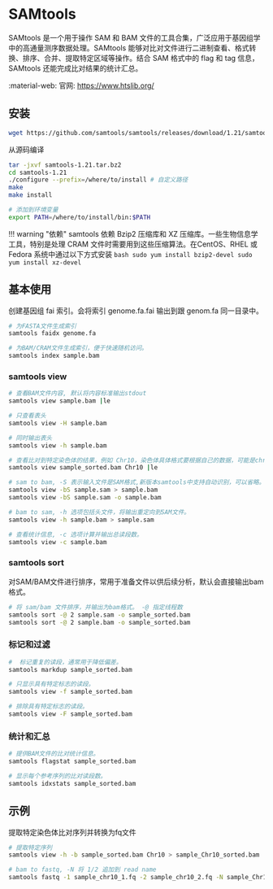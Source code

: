 # SAMtools

SAMtools 是一个用于操作 SAM 和 BAM 文件的工具合集，广泛应用于基因组学中的高通量测序数据处理。SAMtools 能够对比对文件进行二进制查看、格式转换、排序、合并、提取特定区域等操作。结合 SAM 格式中的 flag 和 tag 信息，SAMtools 还能完成比对结果的统计汇总。

:material-web: 官网: <https://www.htslib.org/>

## 安装

```bash
wget https://github.com/samtools/samtools/releases/download/1.21/samtools-1.21.tar.bz2
```

从源码编译

```bash
tar -jxvf samtools-1.21.tar.bz2
cd samtools-1.21
./configure --prefix=/where/to/install # 自定义路径
make
make install

# 添加到环境变量
export PATH=/where/to/install/bin:$PATH 
```

!!! warning "依赖"
    samtools 依赖 Bzip2 压缩库和 XZ 压缩库。一些生物信息学工具，特别是处理 CRAM 文件时需要用到这些压缩算法。在CentOS、RHEL 或 Fedora 系统中通过以下方式安装
    ```bash
    sudo yum install bzip2-devel
    sudo yum install xz-devel
    ```

## 基本使用

创建基因组 fai 索引。会将索引 genome.fa.fai 输出到跟 genom.fa 同一目录中。

```bash
# 为FASTA文件生成索引
samtools faidx genome.fa

# 为BAM/CRAM文件生成索引，便于快速随机访问。
samtools index sample.bam
```

### samtools view

```bash
# 查看BAM文件内容, 默认将内容标准输出stdout
samtools view sample.bam |le

# 只查看表头
samtools view -H sample.bam

# 同时输出表头
samtools view -h sample.bam

# 查看比对到特定染色体的结果，例如 Chr10，染色体具体格式要根据自己的数据，可能是chr10、或 10
samtools view sample_sorted.bam Chr10 |le

# sam to bam, -S 表示输入文件是SAM格式,新版本samtools中支持自动识别，可以省略。
samtools view -bS sample.sam > sample.bam
samtools view -bS sample.sam -o sample.bam

# bam to sam, -h 选项包括头文件，将输出重定向到SAM文件。
samtools view -h sample.bam > sample.sam

# 查看统计信息, -c 选项计算并输出总读段数。
samtools view -c sample.bam
```

### samtools sort

对SAM/BAM文件进行排序，常用于准备文件以供后续分析，默认会直接输出bam格式。

```bash
# 将 sam/bam 文件排序，并输出为bam格式。 -@ 指定线程数
samtools sort -@ 2 sample.sam -o sample_sorted.bam
samtools sort -@ 2 sample.bam -o sample_sorted.bam
```

### 标记和过滤

```bash
#  标记重复的读段，通常用于降低偏差。
samtools markdup sample_sorted.bam

# 只显示具有特定标志的读段。
samtools view -f sample_sorted.bam

# 排除具有特定标志的读段。
samtools view -F sample_sorted.bam
```

### 统计和汇总

```bash
# 提供BAM文件的比对统计信息。
samtools flagstat sample_sorted.bam

# 显示每个参考序列的比对读段数。
samtools idxstats sample_sorted.bam
```

## 示例

提取特定染色体比对序列并转换为fq文件

```bash
# 提取特定序列
samtools view -h -b sample_sorted.bam Chr10 > sample_Chr10_sorted.bam

# bam to fastq, -N 将 1/2 追加到 read name
samtools fastq -1 sample_chr10_1.fq -2 sample_chr10_2.fq -N sample_Chr10_sorted.bam
```

